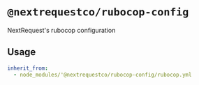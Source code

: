 # `@nextrequestco/rubocop-config`

NextRequest's rubocop configuration

## Usage

```yaml
inherit_from:
  - node_modules/'@nextrequestco/rubocop-config/rubocop.yml
```
